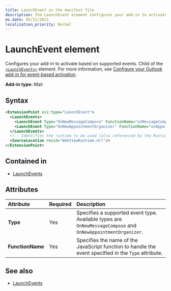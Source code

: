 ```yaml
---
title: LaunchEvent in the manifest file
description: The LaunchEvent element configures your add-in to activate based on supported events.
ms.date: 05/11/2021
localization_priority: Normal
---
```


# LaunchEvent element

Configures your add-in to activate based on supported events. Child of the [`<LaunchEvents>`](launchevents.md) element. For more information, see [Configure your Outlook add-in for event-based activation](../../outlook/autolaunch.md).

**Add-in type:** Mail

## Syntax

```XML
<ExtensionPoint xsi:type="LaunchEvent">
  <LaunchEvents>
    <LaunchEvent Type="OnNewMessageCompose" FunctionName="onMessageComposeHandler"/>
    <LaunchEvent Type="OnNewAppointmentOrganizer" FunctionName="onAppointmentComposeHandler"/>
  </LaunchEvents>
  <!-- Identifies the runtime to be used (also referenced by the Runtime element). -->
  <SourceLocation resid="WebViewRuntime.Url"/>
</ExtensionPoint>
```

## Contained in

- [LaunchEvents](launchevents.md)

## Attributes

|  Attribute  |  Required  |  Description  |
|:-----|:-----|:-----|
|  **Type**  |  Yes  | Specifies a supported event type. Available types are `OnNewMessageCompose` and `OnNewAppointmentOrganizer`. |
|  **FunctionName**  |  Yes  | Specifies the name of the JavaScript function to handle the event specified in the `Type` attribute. |

## See also

- [LaunchEvents](launchevents.md)
